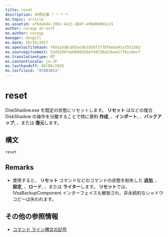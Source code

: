 ```yaml
---
title: reset
description: 参照記事 * * * *-
ms.topic: article
ms.assetid: afbdab44-199c-4e11-884f-e96804965c21
author: coreyp-at-msft
ms.author: coreyp
manager: dongill
ms.date: 10/16/2017
ms.openlocfilehash: f491a3d8c805ac6b3558f3778f6eba91a7551b82
ms.sourcegitcommit: 53d526bfeddb89d28af44210a23ba417f6ce0ecf
ms.translationtype: MT
ms.contentlocale: ja-JP
ms.lasthandoff: 08/06/2020
ms.locfileid: "87883653"
---
```

# <a name="reset"></a>reset



DiskShadow.exe を既定の状態にリセットします。 **リセット** はなどの複合 DiskShadow の操作を分離することで特に便利 **作成**, 、**インポート**, 、**バックアップ**, 、または **復元**します。

## <a name="syntax"></a>構文

```
reset
```

## <a name="remarks"></a>Remarks

-   使用すると、 **リセット** コマンドなどのコマンドの状態を紛失した **追加**, 、**設定**, 、**ロード**, 、または **ライター**します。 **リセット**では、IVssBackupComponent インターフェイスも解放され、非永続的なシャドウコピーは失われます。

## <a name="additional-references"></a>その他の参照情報

- [コマンド ライン構文の記号](command-line-syntax-key.md)